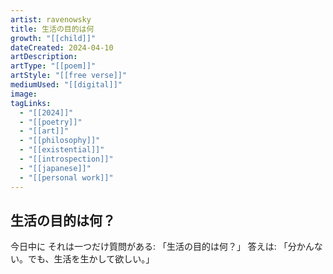 ```yaml
---
artist: ravenowsky
title: 生活の目的は何
growth: "[[child]]"
dateCreated: 2024-04-10
artDescription:
artType: "[[poem]]"
artStyle: "[[free verse]]"
mediumUsed: "[[digital]]"
image:
tagLinks:
  - "[[2024]]"
  - "[[poetry]]"
  - "[[art]]"
  - "[[philosophy]]"
  - "[[existential]]"
  - "[[introspection]]"
  - "[[japanese]]"
  - "[[personal work]]"
---
```

## 生活の目的は何？

今日中に
それは一つだけ質問がある:
「生活の目的は何？」
答えは:
「分かんない。でも、生活を生かして欲しい。」